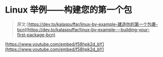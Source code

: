 # Linux 举例——构建您的第一个包

> 原文:[https://dev.to/kalaspuffar/linux-by-example-建造你的第一个包裹-bcn](https://dev.to/kalaspuffar/linux-by-example---building-your-first-package-bcn)

[https://www.youtube.com/embed/f58hpk2d_bY](https://www.youtube.com/embed/f58hpk2d_bY)